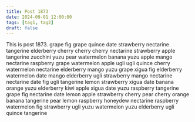 ```yaml
---
title: Post 1873
date: 2024-09-01 12:00:00
tags: [tag1, tag2]
draft: false
---
```

This is post 1873.
grape
fig
grape
quince
date
strawberry
nectarine
tangerine
elderberry
cherry
cherry
cherry
nectarine
strawberry
apple
tangerine
zucchini
yuzu
pear
watermelon
banana
yuzu
apple
mango
nectarine
raspberry
grape
watermelon
apple
ugli
ugli
quince
cherry
watermelon
nectarine
elderberry
mango
yuzu
grape
xigua
fig
elderberry
watermelon
date
mango
elderberry
ugli
strawberry
mango
nectarine
nectarine
date
fig
ugli
tangerine
lemon
strawberry
xigua
date
banana
orange
yuzu
elderberry
kiwi
apple
xigua
date
yuzu
raspberry
tangerine
grape
fig
nectarine
date
lemon
apple
strawberry
cherry
pear
cherry
orange
banana
tangerine
pear
lemon
raspberry
honeydew
nectarine
raspberry
watermelon
fig
strawberry
ugli
yuzu
watermelon
yuzu
elderberry
ugli
quince
tangerine
